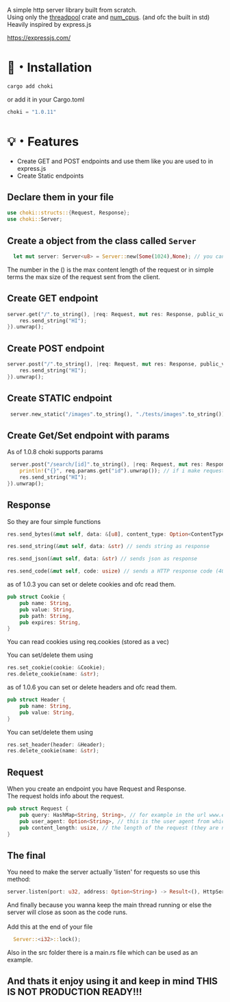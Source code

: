 A simple http server library built from scratch.
<br>
Using only the <a href="https://crates.io/crates/threadpool">threadpool</a> crate and <a href="https://crates.io/crates/num_cpus">num_cpus</a>. (and ofc the built in std)
<br>
Heavily inspired by express.js

<a href="https://expressjs.com/">https://expressjs.com/

# 📂・Installation

```powershell
cargo add choki
```

or add it in your Cargo.toml

```powershell
choki = "1.0.11"
```

# 💡・Features

- Create GET and POST endpoints and use them like you are used to in express.js
  <br>
- Create Static endpoints

## Declare them in your file

```rust
use choki::structs::{Request, Response};
use choki::Server;
```

## Create a object from the class called `Server`

```rust
  let mut server: Server<u8> = Server::new(Some(1024),None); // you can also type None if you dont want any restrictions
```

The number in the () is the max content length of the request or in simple terms the max size of the request sent from the client.

## Create GET endpoint

```rust
server.get("/".to_string(), |req: Request, mut res: Response, public_var: Option<u8>| {
    res.send_string("HI");
}).unwrap();
```

## Create POST endpoint

```rust
server.post("/".to_string(), |req: Request, mut res: Response, public_var: Option<u8>| {
    res.send_string("HI");
}).unwrap();
```

## Create STATIC endpoint

```rust
 server.new_static("/images".to_string(), "./tests/images".to_string()).unwrap(); // The first one is the path in the browser for example: example.com/images and the second one is the exposed path from the computer(local)
```

## Create Get/Set endpoint with params

As of 1.0.8 choki supports params

```rust
 server.post("/search/[id]".to_string(), |req: Request, mut res: Response, public_var: Option<u8>| {
    println!("{}", req.params.get("id").unwrap()); // if i make request to /search/pizza this will print pizza
    res.send_string("HI");
}).unwrap();
```

## Response

So they are four simple functions

```rust
res.send_bytes(&mut self, data: &[u8], content_type: Option<ContentType>) // sends raw bytes with content type you provide (you can provide ContentType::None and let the browser decide)
```

```rust
res.send_string(&mut self, data: &str) // sends string as response
```

```rust
res.send_json(&mut self, data: &str) // sends json as response
```

```rust
res.send_code(&mut self, code: usize) // sends a HTTP response code (404,200...)
```

as of 1.0.3 you can set or delete cookies and ofc read them.

```rust
pub struct Cookie {
    pub name: String,
    pub value: String,
    pub path: String,
    pub expires: String,
}
```

You can read cookies using req.cookies (stored as a vec)

You can set/delete them using

```rust
res.set_cookie(cookie: &Cookie);
res.delete_cookie(name: &str);
```

as of 1.0.6 you can set or delete headers and ofc read them.

```rust
pub struct Header {
    pub name: String,
    pub value: String,
}
```

You can set/delete them using

```rust
res.set_header(header: &Header);
res.delete_cookie(name: &str);
```

## Request

When you create an endpoint you have Request and Response.
<br>
The request holds info about the request.

```rust
pub struct Request {
    pub query: HashMap<String, String>, // for example in the url www.example.com/?name=Kartof the query will be ["name" => "Kartof"] as hashmap
    pub user_agent: Option<String>, // this is the user agent from which the user accesses the website
    pub content_length: usize, // the length of the request (they are no implementations for multy form thingy so its not so useful)
}
```

## The final

You need to make the server actually 'listen' for requests so use this method:

```rust
server.listen(port: u32, address: Option<String>) -> Result<(), HttpServerError>
```

And finally because you wanna keep the main thread running or else the server will close as soon as the code runs.
<br>
<br>
Add this at the end of your file

```rust
  Server::<i32>::lock();
```

Also in the src folder there is a main.rs file which can be used as an example.

## And thats it enjoy using it and keep in mind THIS IS NOT PRODUCTION READY!!!
